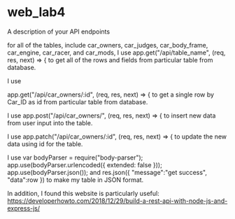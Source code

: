 # web_lab4
A description of your API endpoints

for all of the tables, include car_owners, car_judges, car_body_frame, car_engine, car_racer, and car_mods, I use
app.get("/api/table_name", (req, res, next) => {
to get all of the rows and fields from particular table from database.

I use

app.get("/api/car_owners/:id", (req, res, next) => {
to get a single row by Car_ID as id from particular table from database.

I use
app.post("/api/car_owners/", (req, res, next) => {
to insert new data from user input into the table.

I use
app.patch("/api/car_owners/:id", (req, res, next) => {
to update the new data using id for the table.

I use
var bodyParser = require("body-parser");
app.use(bodyParser.urlencoded({ extended: false }));
app.use(bodyParser.json());
and
res.json({
            "message":"get success",
            "data":row
        })
to make my table in JSON format.

In addition, I found this website is particularly useful:
https://developerhowto.com/2018/12/29/build-a-rest-api-with-node-js-and-express-js/
